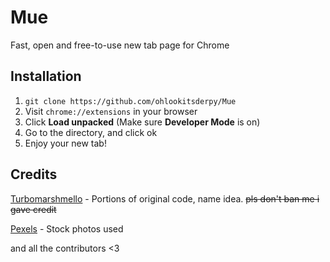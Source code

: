 # Mue
Fast, open and free-to-use new tab page for Chrome


## Installation
1. ``git clone https://github.com/ohlookitsderpy/Mue``
2. Visit ``chrome://extensions`` in your browser
3. Click **Load unpacked** (Make sure **Developer Mode** is on)
4. Go to the directory, and click ok
5. Enjoy your new tab!


## Credits
[Turbomarshmello](https://github.com/TurboMarshmello) - Portions of original code, name idea. ~~pls don't ban me i gave credit~~

[Pexels](https://pexels.com) - Stock photos used

and all the contributors <3
